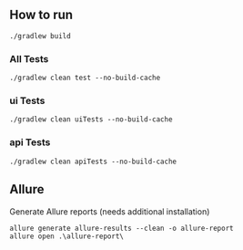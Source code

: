 ## How to run
```
./gradlew build 
```



### All Tests
```
./gradlew clean test --no-build-cache
```

### ui Tests
```
./gradlew clean uiTests --no-build-cache
```


### api Tests
```
./gradlew clean apiTests --no-build-cache
```



## Allure 
Generate Allure reports (needs additional installation)
```
allure generate allure-results --clean -o allure-report
allure open .\allure-report\
```
